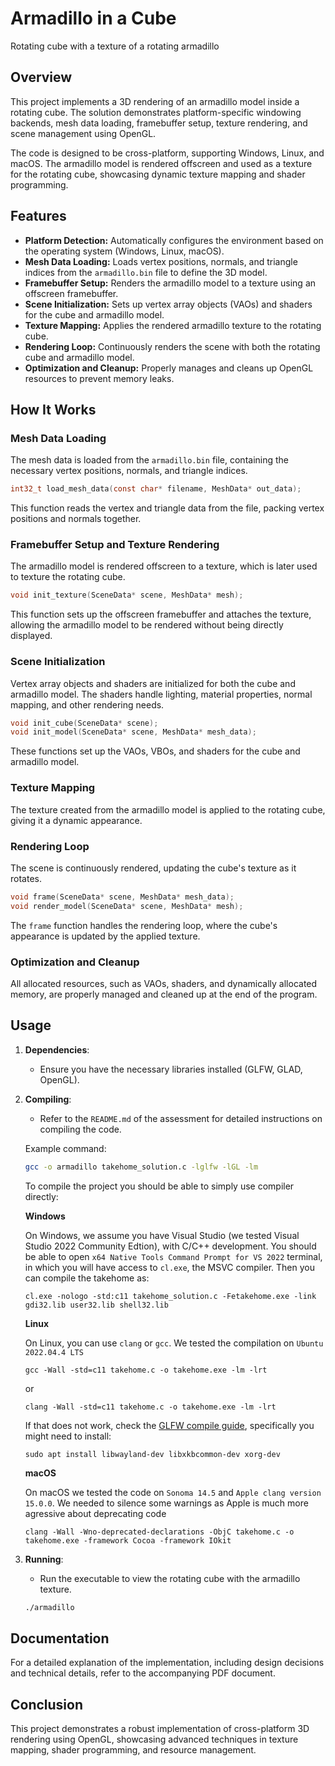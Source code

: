 # Armadillo in a Cube

Rotating cube with a texture of a rotating armadillo

## Overview

This project implements a 3D rendering of an armadillo model inside a rotating cube. The solution demonstrates platform-specific windowing backends, mesh data loading, framebuffer setup, texture rendering, and scene management using OpenGL.

The code is designed to be cross-platform, supporting Windows, Linux, and macOS. The armadillo model is rendered offscreen and used as a texture for the rotating cube, showcasing dynamic texture mapping and shader programming.

## Features

- **Platform Detection:** Automatically configures the environment based on the operating system (Windows, Linux, macOS).
- **Mesh Data Loading:** Loads vertex positions, normals, and triangle indices from the `armadillo.bin` file to define the 3D model.
- **Framebuffer Setup:** Renders the armadillo model to a texture using an offscreen framebuffer.
- **Scene Initialization:** Sets up vertex array objects (VAOs) and shaders for the cube and armadillo model.
- **Texture Mapping:** Applies the rendered armadillo texture to the rotating cube.
- **Rendering Loop:** Continuously renders the scene with both the rotating cube and armadillo model.
- **Optimization and Cleanup:** Properly manages and cleans up OpenGL resources to prevent memory leaks.

## How It Works

### Mesh Data Loading

The mesh data is loaded from the `armadillo.bin` file, containing the necessary vertex positions, normals, and triangle indices.

```c
int32_t load_mesh_data(const char* filename, MeshData* out_data);
```

This function reads the vertex and triangle data from the file, packing vertex positions and normals together.

### Framebuffer Setup and Texture Rendering

The armadillo model is rendered offscreen to a texture, which is later used to texture the rotating cube.

```c
void init_texture(SceneData* scene, MeshData* mesh);
```

This function sets up the offscreen framebuffer and attaches the texture, allowing the armadillo model to be rendered without being directly displayed.

### Scene Initialization

Vertex array objects and shaders are initialized for both the cube and armadillo model. The shaders handle lighting, material properties, normal mapping, and other rendering needs.

```c
void init_cube(SceneData* scene);
void init_model(SceneData* scene, MeshData* mesh_data);
```

These functions set up the VAOs, VBOs, and shaders for the cube and armadillo model.

### Texture Mapping

The texture created from the armadillo model is applied to the rotating cube, giving it a dynamic appearance.

### Rendering Loop

The scene is continuously rendered, updating the cube's texture as it rotates.

```c
void frame(SceneData* scene, MeshData* mesh_data);
void render_model(SceneData* scene, MeshData* mesh);
```

The `frame` function handles the rendering loop, where the cube's appearance is updated by the applied texture.

### Optimization and Cleanup

All allocated resources, such as VAOs, shaders, and dynamically allocated memory, are properly managed and cleaned up at the end of the program.

## Usage

1. **Dependencies**:
    - Ensure you have the necessary libraries installed (GLFW, GLAD, OpenGL).
   
2. **Compiling**:
    - Refer to the `README.md` of the assessment for detailed instructions on compiling the code.

    Example command:
    ```bash
    gcc -o armadillo takehome_solution.c -lglfw -lGL -lm
    ```

    To compile the project you should be able to simply use compiler directly:

    **Windows**

    On Windows, we assume you have Visual Studio (we tested Visual Studio 2022 Community Edtion), with C/C++ development. You should be able to open `x64 Native Tools Command Prompt for VS 2022` terminal, in which you will have
    access to `cl.exe`, the MSVC compiler. Then you can compile the takehome as:
    ```
    cl.exe -nologo -std:c11 takehome_solution.c -Fetakehome.exe -link gdi32.lib user32.lib shell32.lib
    ```

    **Linux**

    On Linux, you can use `clang` or `gcc`. We tested the compilation on `Ubuntu 2022.04.4 LTS` 
    ```
    gcc -Wall -std=c11 takehome.c -o takehome.exe -lm -lrt
    ```
    or

    ```
    clang -Wall -std=c11 takehome.c -o takehome.exe -lm -lrt
    ```
    If that does not work, check the [GLFW compile guide](https://www.glfw.org/docs/latest/compile_guide.html), specifically you might need 
    to install:
    ```
    sudo apt install libwayland-dev libxkbcommon-dev xorg-dev
    ```

    **macOS**

    On macOS we tested the code on `Sonoma 14.5` and `Apple clang version 15.0.0`. We needed to silence some warnings 
    as Apple is much more agressive about deprecating code
    ```
    clang -Wall -Wno-deprecated-declarations -ObjC takehome.c -o takehome.exe -framework Cocoa -framework IOkit
    ```

3. **Running**:
    - Run the executable to view the rotating cube with the armadillo texture.
    ```bash
    ./armadillo
    ```

## Documentation

For a detailed explanation of the implementation, including design decisions and technical details, refer to the accompanying PDF document.

## Conclusion

This project demonstrates a robust implementation of cross-platform 3D rendering using OpenGL, showcasing advanced techniques in texture mapping, shader programming, and resource management.
